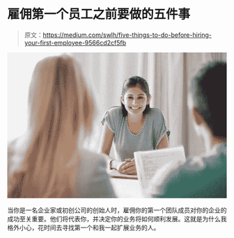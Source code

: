 # 雇佣第一个员工之前要做的五件事

> 原文：<https://medium.com/swlh/five-things-to-do-before-hiring-your-first-employee-9566cd2cf5fb>

![](img/92f6a3f87e4ee4d02965d319602fc90c.png)

当你是一名企业家或初创公司的创始人时，雇佣你的第一个团队成员对你的企业的成功至关重要。他们将代表你，并决定你的业务将如何顺利发展。这就是为什么我格外小心，花时间去寻找第一个和我一起扩展业务的人。